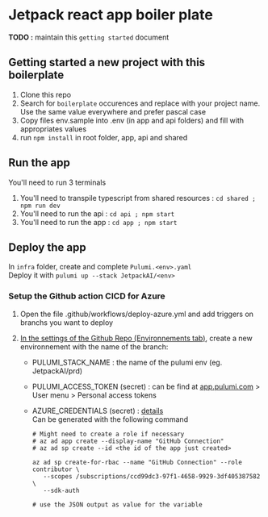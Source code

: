 # Jetpack react app boiler plate

**TODO :** maintain this `getting started` document

## Getting started a new project with this boilerplate

1. Clone this repo
2. Search for `boilerplate` occurences and replace with your project name. Use the same value everywhere and prefer pascal case
3. Copy files env.sample into .env (in app and api folders) and fill with appropriates values
4. run `npm install` in root folder, app, api and shared

## Run the app

You'll need to run 3 terminals

1. You'll need to transpile typescript from shared resources : `cd shared ; npm run dev`
2. You'll need to run the api : `cd api ; npm start`
3. You'll need to run the app : `cd app ; npm start`

## Deploy the app

In `infra` folder, create and complete `Pulumi.<env>.yaml`  
Deploy it with `pulumi up --stack JetpackAI/<env>`

### Setup the Github action CICD for Azure

1. Open the file .github/workflows/deploy-azure.yml and add triggers on branchs you want to deploy
2. [In the settings of the Github Repo (Environnements tab)](https://github.com/jetpackAI/react-app-boilerplate/settings/environments), create a new environnement with the name of the branch:

   - PULUMI_STACK_NAME : the name of the pulumi env (eg. JetpackAI/prd)
   - PULUMI_ACCESS_TOKEN (secret) : can be find at [app.pulumi.com](https://app.pulumi.com/) > User menu > Personal access tokens
   - AZURE_CREDENTIALS (secret) : [details](https://learn.microsoft.com/en-us/azure/developer/github/connect-from-azure?tabs=azure-portal%2Clinux#code-try-0)  
      Can be generated with the following command

     ```
     # Might need to create a role if necessary
     # az ad app create --display-name "GitHub Connection"
     # az ad sp create --id <the id of the app just created>

     az ad sp create-for-rbac --name "GitHub Connection" --role contributor \
        --scopes /subscriptions/ccd99dc3-97f1-4658-9929-3df405387582 \
        --sdk-auth

     # use the JSON output as value for the variable
     ```
